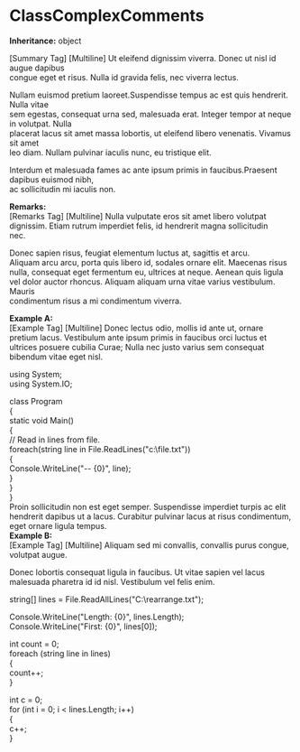 # ClassComplexComments

**Inheritance:** object  
  
[Summary Tag] [Multiline] Ut eleifend dignissim viverra. Donec ut nisl id augue dapibus   
congue eget et risus. Nulla id gravida felis, nec viverra lectus.   
  
Nullam euismod pretium laoreet.Suspendisse tempus ac est quis hendrerit. Nulla vitae   
sem egestas, consequat urna sed, malesuada erat. Integer tempor at neque in volutpat. Nulla   
placerat lacus sit amet massa lobortis, ut eleifend libero venenatis. Vivamus sit amet   
leo diam. Nullam pulvinar iaculis nunc, eu tristique elit.   
  
Interdum et malesuada fames ac ante ipsum primis in faucibus.Praesent dapibus euismod nibh,   
ac sollicitudin mi iaculis non.  
  
**Remarks:**  
[Remarks Tag] [Multiline] Nulla vulputate eros sit amet libero volutpat   
dignissim. Etiam rutrum imperdiet felis, id hendrerit magna sollicitudin   
nec.   
  
Donec sapien risus, feugiat elementum luctus at, sagittis et arcu.   
Aliquam arcu arcu, porta quis libero id, sodales ornare elit. Maecenas risus   
nulla, consequat eget fermentum eu, ultrices at neque. Aenean quis ligula   
vel dolor auctor rhoncus. Aliquam aliquam urna vitae varius vestibulum. Mauris   
condimentum risus a mi condimentum viverra.  
    
  
**Example A:**  
[Example Tag] [Multiline] Donec lectus odio, mollis id ante ut, ornare pretium lacus. Vestibulum ante ipsum primis in faucibus orci luctus et ultrices posuere cubilia Curae; Nulla nec justo varius sem consequat bibendum vitae eget nisl.  
    
using System;  
using System.IO;  
  
class Program  
{  
    static void Main()  
    {  
        // Read in lines from file.  
        foreach(string line in File.ReadLines("c:\\file.txt"))  
        {  
            Console.WriteLine("-- {0}", line);  
        }  
    }  
}  
Proin sollicitudin non est eget semper. Suspendisse imperdiet turpis ac elit hendrerit dapibus ut a lacus. Curabitur pulvinar lacus at risus condimentum, eget ornare ligula tempus.    
**Example B:**  
[Example Tag] [Multiline] Aliquam sed mi convallis, convallis purus congue, volutpat augue.  
  
Donec lobortis consequat ligula in faucibus. Ut vitae sapien vel lacus malesuada pharetra id id nisl. Vestibulum vel felis enim.  
  
    
string[] lines = File.ReadAllLines("C:\\rearrange.txt");  
              
Console.WriteLine("Length: {0}", lines.Length);  
Console.WriteLine("First: {0}", lines[0]);  
              
int count = 0;  
foreach (string line in lines)  
{  
   count++;  
}  
              
int c = 0;  
for (int i = 0; i < lines.Length; i++)  
{  
    c++;  
}  
  

